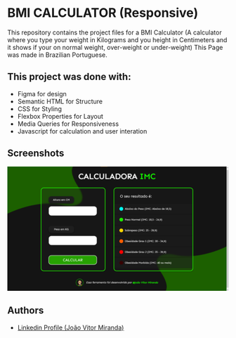 
# BMI CALCULATOR (Responsive)

This repository contains the project files for a BMI Calculator (A calculator where you type your weight in Kilograms and you height in Centimeters and it shows if your on normal weight, over-weight or under-weight) This Page was made in Brazilian Portuguese.

## This project was done with:

* Figma for design
* Semantic HTML for Structure 
* CSS for Styling
* Flexbox Properties for Layout
* Media Queries for Responsiveness
* Javascript for calculation and user interation

## Screenshots

![Desktop Screenshot](screenshot/desktop-screenshot.png)

## Authors

- [Linkedin Profile (João Vitor Miranda)](https://www.linkedin.com/in/jo%C3%A3o-vitor-miranda-8b445222b)

